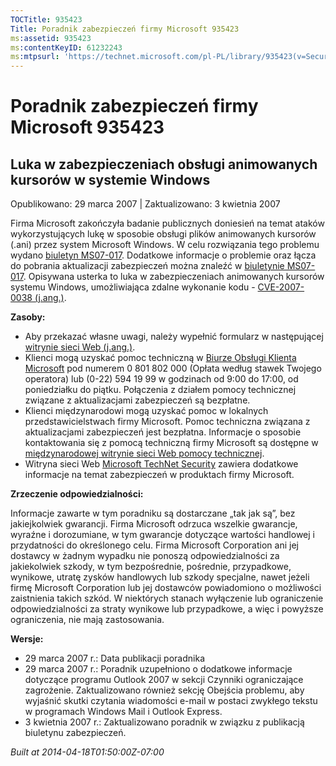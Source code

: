 ```yaml
---
TOCTitle: 935423
Title: Poradnik zabezpieczeń firmy Microsoft 935423
ms:assetid: 935423
ms:contentKeyID: 61232243
ms:mtpsurl: 'https://technet.microsoft.com/pl-PL/library/935423(v=Security.10)'
---
```


Poradnik zabezpieczeń firmy Microsoft 935423
============================================

Luka w zabezpieczeniach obsługi animowanych kursorów w systemie Windows
-----------------------------------------------------------------------

Opublikowano: 29 marca 2007 | Zaktualizowano: 3 kwietnia 2007

Firma Microsoft zakończyła badanie publicznych doniesień na temat ataków wykorzystujących lukę w sposobie obsługi plików animowanych kursorów (.ani) przez system Microsoft Windows. W celu rozwiązania tego problemu wydano [biuletyn MS07-017](http://go.microsoft.com/fwlink/?linkid=84687). Dodatkowe informacje o problemie oraz łącza do pobrania aktualizacji zabezpieczeń można znaleźć w [biuletynie MS07-017](http://go.microsoft.com/fwlink/?linkid=84687). Opisywana usterka to luka w zabezpieczeniach animowanych kursorów systemu Windows, umożliwiająca zdalne wykonanie kodu - [CVE-2007-0038 (j.ang.)](http://www.cve.mitre.org/cgi-bin/cvename.cgi?name=cve-2007-0038).

**Zasoby:**

-   Aby przekazać własne uwagi, należy wypełnić formularz w następującej [witrynie sieci Web (j.ang.)](https://support.microsoft.com/common/survey.aspx?scid=sw;en;1257&amp;showpage=1&amp;ws=technet&amp;sd=tech).  
-   Klienci mogą uzyskać pomoc techniczną w [Biurze Obsługi Klienta Microsoft](http://support.microsoft.com/contactus/?ws=support) pod numerem 0 801 802 000 (Opłata według stawek Twojego operatora) lub (0-22) 594 19 99 w godzinach od 9:00 do 17:00, od poniedziałku do piątku. Połączenia z działem pomocy technicznej związane z aktualizacjami zabezpieczeń są bezpłatne.  
-   Klienci międzynarodowi mogą uzyskać pomoc w lokalnych przedstawicielstwach firmy Microsoft. Pomoc techniczna związana z aktualizacjami zabezpieczeń jest bezpłatna. Informacje o sposobie kontaktowania się z pomocą techniczną firmy Microsoft są dostępne w [międzynarodowej witrynie sieci Web pomocy technicznej](http://go.microsoft.com/fwlink/?linkid=21155).  
-   Witryna sieci Web [Microsoft TechNet Security](http://www.microsoft.com/poland/technet/security/) zawiera dodatkowe informacje na temat zabezpieczeń w produktach firmy Microsoft.  

**Zrzeczenie odpowiedzialności:**

Informacje zawarte w tym poradniku są dostarczane „tak jak są”, bez jakiejkolwiek gwarancji. Firma Microsoft odrzuca wszelkie gwarancje, wyraźne i dorozumiane, w tym gwarancje dotyczące wartości handlowej i przydatności do określonego celu. Firma Microsoft Corporation ani jej dostawcy w żadnym wypadku nie ponoszą odpowiedzialności za jakiekolwiek szkody, w tym bezpośrednie, pośrednie, przypadkowe, wynikowe, utratę zysków handlowych lub szkody specjalne, nawet jeżeli firmę Microsoft Corporation lub jej dostawców powiadomiono o możliwości zaistnienia takich szkód. W niektórych stanach wyłączenie lub ograniczenie odpowiedzialności za straty wynikowe lub przypadkowe, a więc i powyższe ograniczenia, nie mają zastosowania.

**Wersje:**

-   29 marca 2007 r.: Data publikacji poradnika  
-   29 marca 2007 r.: Poradnik uzupełniono o dodatkowe informacje dotyczące programu Outlook 2007 w sekcji Czynniki ograniczające zagrożenie. Zaktualizowano również sekcję Obejścia problemu, aby wyjaśnić skutki czytania wiadomości e-mail w postaci zwykłego tekstu w programach Windows Mail i Outlook Express.  
-   3 kwietnia 2007 r.: Zaktualizowano poradnik w związku z publikacją biuletynu zabezpieczeń.  

*Built at 2014-04-18T01:50:00Z-07:00*
